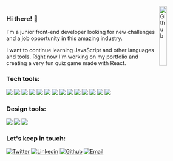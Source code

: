 
<img width="20%" align="right" alt="Github" src="https://user-images.githubusercontent.com/86983592/139599550-3ca2f987-9c4c-4479-a890-ad4c878fcfc0.gif" />

### Hi there! 👋
I`m a junior front-end developer looking for new challenges and a job opportunity in this amazing industry.

I want to continue learning JavaScript and other languages and tools. Right now I'm working on my portfolio and creating a very fun quiz game made with React.


### Tech tools:
<img src = "https://img.shields.io/badge/HTML5-E34F26?style=for-the-badge&logo=html5&logoColor=white"> <img src = "https://img.shields.io/badge/CSS3-1572B6?style=for-the-badge&logo=css3&logoColor=white">
<img src="https://img.shields.io/badge/Bootstrap-563D7C?style=for-the-badge&logo=bootstrap&logoColor=white">
<img src="https://img.shields.io/badge/JavaScript-F7DF1E?style=for-the-badge&logo=javascript&logoColor=black">
<img src="https://img.shields.io/badge/Sass-CC6699?style=for-the-badge&logo=sass&logoColor=white">
<img src="https://img.shields.io/badge/React-20232A?style=for-the-badge&logo=react&logoColor=61DAFB">
<img src="https://img.shields.io/badge/SQLite-07405E?style=for-the-badge&logo=sqlite&logoColor=white">
<img src="https://img.shields.io/badge/Express.js-404D59?style=for-the-badge">
<img src="https://img.shields.io/badge/Node.js-43853D?style=for-the-badge&logo=node.js&logoColor=white">
<img src="https://img.shields.io/badge/-Git-F1502F?style=for-the-badge&logo=git&logoColor=FFFFFF">
<img src="https://img.shields.io/badge/-Github-000000?style=for-the-badge&logo=github&logoColor=FFFFFF">
<img src="https://img.shields.io/badge/-VS%20Code-007ACC?style=for-the-badge&logo=visual%20studio%20code&logoColor=white">
<img src="https://img.shields.io/badge/Heroku-430098?style=for-the-badge&logo=heroku&logoColor=white">
<img src="https://img.shields.io/badge/GitHub-100000?style=for-the-badge&logo=github&logoColor=white">


### Design tools:
<img src="https://aleen42.github.io/badges/src/photoshop.svg"> <img src="https://aleen42.github.io/badges/src/illustrator.svg">
<img src="https://aleen42.github.io/badges/src/premiere.svg">


### Let's keep in touch:
 
 [![Twitter](https://img.shields.io/badge/-Twitter-1ca0f1?style=flat&labelColor=1ca0f1&logo=twitter&logoColor=white&link=https://twitter.com/_anamontegrifo)](https://twitter.com/_anamontegrifo)
[![Linkedin](https://img.shields.io/badge/-LinkedIn-blue?style=flat&logo=Linkedin&logoColor=white&link=https://www.linkedin.com/in/anamontegrifo/)](https://www.linkedin.com/in/anamontegrifo/)
[![Github](https://img.shields.io/badge/-Github-000000?style=flat&logo=github&logoColor=FFFFFF&link=https://github.com/anamontegrifo)](https://github.com/anamontegrifo)
[![Email](https://img.shields.io/badge/-Email-c14438?style=flat&logo=Gmail&logoColor=white&link=mailto:amontegrifo@gmail.com)](mailto:amontegrifo@gmail.com)



